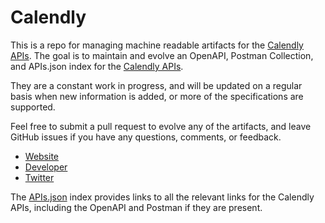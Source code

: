 # CalendlyThis is a repo for managing machine readable artifacts for the [Calendly APIs](https://calendly.com). The goal is to maintain and evolve an OpenAPI, Postman Collection, and APIs.json index for the [Calendly APIs](https://calendly.com).They are a constant work in progress, and will be updated on a regular basis when new information is added, or more of the specifications are supported.Feel free to submit a pull request to evolve any of the artifacts, and leave GitHub issues if you have any questions, comments, or feedback.- [Website](https://calendly.com)- [Developer](https://calendly.com)- [Twitter](https://twitter.com/Calendly)The [APIs.json](https://github.com/api-evangelist/calendly/blob/master/apis.json) index provides links to all the relevant links for the Calendly APIs, including the OpenAPI and Postman if they are present.